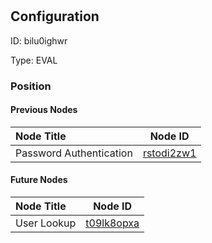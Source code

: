 # 
## Configuration
ID:  bilu0ighwr

Type: EVAL 








### Position

#### Previous Nodes
| Node Title | Node ID |
| :------------- | ------------ |
| Password Authentication | [rstodi2zw1](./rstodi2zw1.md) | 
 
 #### Future Nodes
| Node Title | Node ID |
| :------------- | ------------ |
| User Lookup |[t09lk8opxa](./t09lk8opxa.md) | 